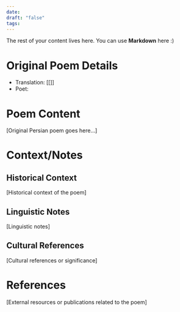 ```yaml
---
date: 
draft: "false"
tags:
---
```

 
The rest of your content lives here. You can use **Markdown** here :)
# Original Poem Details

- Translation: [[]] 
- Poet: 



# Poem Content
[Original Persian poem goes here...]

# Context/Notes
## Historical Context
[Historical context of the poem]

## Linguistic Notes
[Linguistic notes]

## Cultural References
[Cultural references or significance]

# References
[External resources or publications related to the poem]
